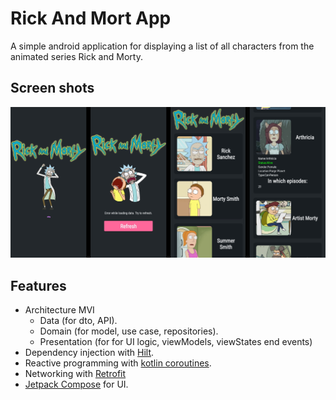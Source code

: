 # Rick And Mort App

A simple android application for displaying a list of all characters from the animated series Rick and Morty.

## Screen shots

![Screens](https://github.com/MyDesign94/RickAndMortApp/blob/master/RAMScreens.png)

## Features

- Architecture MVI
    - Data (for dto, API).
    - Domain (for model, use case, repositories).
    - Presentation (for for UI logic, viewModels, viewStates end events)
- Dependency injection with [Hilt](https://developer.android.com/training/dependency-injection/hilt-android).
- Reactive programming with [kotlin coroutines](https://kotlinlang.org/docs/coroutines-overview.html).
- Networking with [Retrofit](https://square.github.io/retrofit/)
- [Jetpack Compose](https://developer.android.com/jetpack/compose) for UI.
